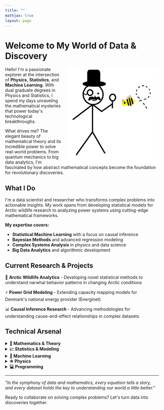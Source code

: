```yaml
---
title: ""
mathjax: true
layout: page
---
```


# Welcome to My World of Data & Discovery

<img align="right" src="/assets/expl.png" width="300" style="margin-left: 20px; border-radius: 8px;">

Hello! I'm a passionate explorer at the intersection of **Physics**, **Statistics**, and **Machine Learning**. With dual graduate degrees in Physics and Statistics, I spend my days unraveling the mathematical mysteries that power today's technological breakthroughs.

What drives me? The elegant beauty of mathematical theory and its incredible power to solve real-world problems. From quantum mechanics to big data analytics, I'm fascinated by how abstract mathematical concepts become the foundation for revolutionary discoveries.

## What I Do

I'm a data scientist and researcher who transforms complex problems into actionable insights. My work spans from developing statistical models for Arctic wildlife research to analyzing power systems using cutting-edge mathematical frameworks.

**My expertise covers:**
- **Statistical Machine Learning** with a focus on causal inference
- **Bayesian Methods** and advanced regression modeling  
- **Complex Systems Analysis** in physics and data science
- **Big Data Analytics** and algorithmic development

## Current Research & Projects

🔬 **Arctic Wildlife Analytics** - Developing novel statistical methods to understand narwhal behavior patterns in changing Arctic conditions

⚡ **Power Grid Modeling** - Extending capacity mapping models for Denmark's national energy provider (Energinet)

📊 **Causal Inference Research** - Advancing methodologies for understanding cause-and-effect relationships in complex datasets

## Technical Arsenal

<details>
<summary><strong>🧮 Mathematics & Theory</strong></summary>
<br>
Advanced Linear Algebra • Multivariate Analysis • Measure Theory • Metric Spaces • Vector Spaces
</details>

<details>
<summary><strong>📈 Statistics & Modeling</strong></summary>
<br>
Bayesian Statistics • Generalized Linear Models • Mixed Effects Models • Experimental Design • Causal Inference
</details>

<details>
<summary><strong>🤖 Machine Learning</strong></summary>
<br>
Classification & Regression Algorithms • Statistical Learning Theory • Generalization Bounds • Feature Engineering
</details>

<details>
<summary><strong>⚛️ Physics</strong></summary>
<br>
Quantum Mechanics • General Relativity • Electrodynamics • Complex Systems • Network Theory
</details>

<details>
<summary><strong>💻 Programming</strong></summary>
<br>
Python • R • SQL • MATLAB • Stan (Bayesian modeling) • VBA
</details>

---

*"In the symphony of data and mathematics, every equation tells a story, and every dataset holds the key to understanding our world a little better."*

Ready to collaborate on solving complex problems? Let's turn data into discoveries together.
